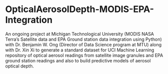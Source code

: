 # OpticalAerosolDepth-MODIS-EPA-Integration
An ongoing project at Michigan Technological University (MODIS NASA Terra’s Satellite data and EPA Ground station data integration using Python) with Dr. Benjamin W. Ong (Director of Data Science program at MTU) along with Dr. Xin Xi to generate a standard dataset for UCI Machine Learning repository of optical aerosol readings from satellite image granules and EPA ground station readings and also to build predictive models of aerosol optical depth.
